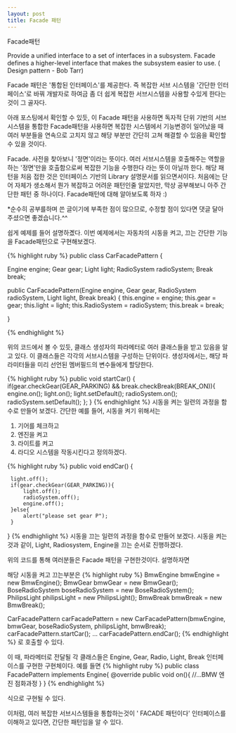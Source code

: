 ```yaml
---
layout: post
title: Facade 패턴
---
```


Facade패턴

Provide a unified interface to a set of interfaces in a subsystem. Facade defines a higher-level interface that makes the subsystem easier to use. ( Design pattern - Bob Tarr)

Facade 패턴은 '통합된 인터페이스'를 제공한다.
즉 복잡한 서브 시스템을 '간단한 인터페이스'로 바꿔 개발자로 하여금 좀 더 쉽게 복잡한 서브시스템을 사용할 수있게 한다는 것이 그 골자다.

아래 포스팅에서 확인할 수 있듯, 이 Facade 패턴을 사용하면 독자적 단위 기반의 서브시스템을 통합한 Facade패턴을 사용하면 복잡한 시스템에서 기능변경이 일어났을 때 여러 부분들을 연속으로 고치지 않고 해당 부분만 간단히 고쳐 해결할 수 있음을 확인할 수 있을 것이다.

Facade.
사전을 찾아보니 '정면'이라는 뜻이다. 여러 서브시스템을 호출해주는 역할을 하는 '정면'만을 호출함으로써 복잡한 기능을 수행한다 라는 뜻이 아닐까 한다.
해당 패턴을 처음 접한 것은 인터페이스 기반의 Library 설명문서를 읽으면서이다.
처음에는 단어 자체가 생소해서 뭔가 복잡하고 어려운 패턴인줄 알았지만, 막상 공부해보니 아주 간단한 패턴 중 하나이다.
Facade패턴에 대해 알아보도록 하자 :)

*순수히 공부를하며 쓴 글이기에 부족한 점이 많으므로, 수정할 점이 있다면 댓글 달아주셨으면 좋겠습니다.^^




쉽게 예제를 들어 설명하곘다.
이번 예제에서는 자동차의 시동을 켜고, 끄는 간단한 기능을 Facade패턴으로 구현해보겠다.



{% highlight ruby %}
public class CarFacadePattern {

 Engine engine;
 Gear gear;
 Light light;
 RadioSystem radioSystem;
 Break break;

 public CarFacadePattern(Engine engine, Gear gear, RadioSystem radioSystem, Light light, Break break) {
     this.engine = engine;
     this.gear = gear;
     this.light = light;
     this.RadioSystem = radioSystem;
     this.break = break;

 }

  {% endhighlight %}


위의 코드에서 볼 수 있듯, 클래스 생성자의 파라메터로 여러 클래스들을 받고 있음을 알고 있다.
이 클래스들은 각각의 서브시스템을 구성하는 단위이다.
생성자에서는, 해당 파라미터들을 미리 선언된 멤버필드의 변수들에게 할당한다.


{% highlight ruby %}
 public void startCar() {
  if(gear.checkGear(GEAR_PARKING) && break.checkBreak(BREAK_ON)){
      engine.on();
      light.on();
      light.setDefault();
      radioSystem.on();
      radioSystem.setDefault();
  };
 }
  {% endhighlight %}
시동을 켜는 일련의 과정을 함수로 만들어 보겠다.
간단한 예를 들어, 시동을 켜기 위해서는
1. 기어를 체크하고
2. 엔진을 켜고
3. 라이트를 켜고
4. 라디오 시스템을 작동시킨다고 정의하겠다.

{% highlight ruby %}
 public void endCar() {

     light.off();
     if(gear.checkGear(GEAR_PARKING)){
         light.off();
         radioSystem.off();
         engine.off();
     }else{
         alert("please set gear P");
     }
 }
   {% endhighlight %}
시동을 끄는 일련의 과정을 함수로 만들어 보겠다.
시동을 켜는것과 같이, Light, Radiosystem, Engine을 끄는 순서로 진행하겠다.

위의 코드를 통해 여러분들은 Facade 패턴을 구현한것이다.
설명하자면

해당 시동을 켜고 끄는부분은
 {% highlight ruby %}
 BmwEngine bmwEngine = new BmwEngine();
 BmwGear bmwGear = new BmwGear();
 BoseRadioSystem boseRadioSystem = new BoseRadioSystem();
 PhilipsLight philipsLight = new PhilipsLight();
 BmwBreak bmwBreak = new BmwBreak();

  CarFacadePattern carFacadePattern = new CarFacadePattern(bmwEngine, bmwGear, boseRadioSystem, philipsLight, bmwBreak);
  carFacadePattern.startCar();
  ...
  carFacadePattern.endCar();
   {% endhighlight %}
로 호출할 수 있다.

이 때, 파라메터로 전달될 각 클래스들은
Engine, Gear, Radio, Light, Break 인터페이스를 구현한 구현체이다.
예를 들면
{% highlight ruby %}
public class FacadePattern implements Engine{
    @override
    public void on(){
        //...BMW 엔진 점화과정
    }
}
 {% endhighlight %}

식으로 구현될 수 있다.

이처럼, 여러 복잡한 서브시스템들을 통합하는것이 ' FACADE 패턴이다'
인터페이스를 이해하고 있다면, 간단한 패턴임을 알 수 있다.

